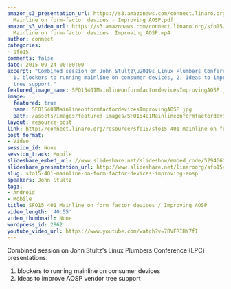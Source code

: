 ```yaml
---
amazon_s3_presentation_url: https://s3.amazonaws.com/connect.linaro.org/sfo15/Presentations/09-24-Thursday/SFO15-401-
  Mainline on form-factor devices - Improving AOSP.pdf
amazon_s3_video_url: https://s3.amazonaws.com/connect.linaro.org/sfo15/Videos/09-24-Thursday/SFO15-401
  Mainline on form-factor devices  Improving AOSP.mp4
author: connect
categories:
- sfo15
comments: false
date: 2015-09-24 00:00:00
excerpt: "Combined session on John Stultz\u2019s Linux Plumbers Conference (LPC) presentations:
  1. blockers to running mainline on consumer devices, 2. Ideas to improve AOSP vendor
  tree support."
featured_image_name: SFO15401MainlineonformfactordevicesImprovingAOSP.jpg
image:
  featured: true
  name: SFO15401MainlineonformfactordevicesImprovingAOSP.jpg
  path: /assets/images/featured-images/SFO15401MainlineonformfactordevicesImprovingAOSP.jpg
layout: resource-post
link: http://connect.linaro.org/resource/sfo15/sfo15-401-mainline-on-form-factor-devices-improving-aosp/
post_format:
- Video
session_id: None
session_track: Mobile
slideshare_embed_url: //www.slideshare.net/slideshow/embed_code/52946610
slideshare_presentation_url: http://www.slideshare.net/linaroorg/sfo15401-mainline-on-formfactor-devices-improving-aosp
slug: sfo15-401-mainline-on-form-factor-devices-improving-aosp
speakers: John Stultz
tags:
- Android
- Mobile
title: SFO15 401 Mainline on form factor devices / Improving AOSP
video_length: '40:55'
video_thumbnail: None
wordpress_id: 2862
youtube_video_url: https://www.youtube.com/watch?v=7BVFRIHY7fI
---
```


Combined session on John Stultz’s Linux Plumbers Conference (LPC) presentations: 
1. blockers to running mainline on consumer devices
2. Ideas to improve AOSP vendor tree support